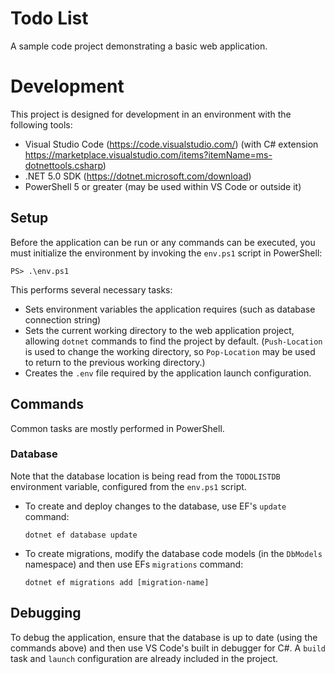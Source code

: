# Todo List

A sample code project demonstrating a basic web application.

# Development

This project is designed for development in an environment with the following tools:

  * Visual Studio Code (<https://code.visualstudio.com/>) (with C# extension <https://marketplace.visualstudio.com/items?itemName=ms-dotnettools.csharp>)
  * .NET 5.0 SDK (<https://dotnet.microsoft.com/download>)
  * PowerShell 5 or greater (may be used within VS Code or outside it)

## Setup

Before the application can be run or any commands can be executed, you must initialize
the environment by invoking the `env.ps1` script in PowerShell:

```
PS> .\env.ps1
```

This performs several necessary tasks:

  * Sets environment variables the application requires (such as database connection
    string)
  * Sets the current working directory to the web application project, allowing
    `dotnet` commands to find the project by default. (`Push-Location` is used to
    change the working directory, so `Pop-Location` may be used to return to the
    previous working directory.)
  * Creates the `.env` file required by the application launch configuration.

## Commands

Common tasks are mostly performed in PowerShell.

### Database

Note that the database location is being read from the `TODOLISTDB` environment variable,
configured from the `env.ps1` script.

  * To create and deploy changes to the database, use EF's `update` command:

    ```
    dotnet ef database update
    ```

  * To create migrations, modify the database code models (in the `DbModels` namespace)
    and then use EFs `migrations` command:

    ```
    dotnet ef migrations add [migration-name]
    ```

## Debugging

To debug the application, ensure that the database is up to date (using the commands above)
and then use VS Code's built in debugger for C#. A `build` task and `launch` configuration
are already included in the project.
